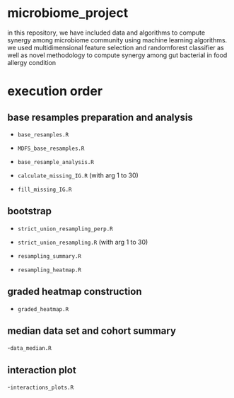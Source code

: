 # microbiome_project
in this repository, we have included data and algorithms to compute synergy among microbiome community using machine learning algorithms. we used multidimensional feature selection and randomforest classifier as well as novel methodology to compute synergy among gut bacterial in food allergy condition   

# execution order

## base resamples preparation and analysis

- `base_resamples.R`

- `MDFS_base_resamples.R`

- `base_resample_analysis.R`

- `calculate_missing_IG.R` (with arg 1 to 30)

- `fill_missing_IG.R`

## bootstrap

- `strict_union_resampling_perp.R`

- `strict_union_resampling.R` (with arg 1 to 30)

- `resampling_summary.R` 

- `resampling_heatmap.R`

## graded heatmap construction

- `graded_heatmap.R`

## median data set and cohort summary

-`data_median.R`

## interaction plot

-`interactions_plots.R`
